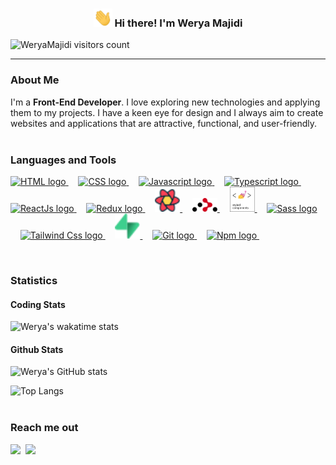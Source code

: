 <h3 align="center"><img src = "./images/wave.gif" width = 30px > Hi there! I'm Werya Majidi</h3>

<p align="left"> <img src="https://komarev.com/ghpvc/?username=WeryaMajidi&label=Profile%20views&color=0e75b6&style=flat" alt="WeryaMajidi visitors count" />
</p>

---

### About Me

I'm a **Front-End Developer**. I love exploring new technologies and applying them to my projects. I have a keen eye for design and I always aim to create websites and applications that are attractive, functional, and user-friendly. <br/> <br/>

### Languages and Tools

<p align='left'> <a href="https://developer.mozilla.org/en-US/docs/Web/HTML"> <img width='40' src="https://cdn.jsdelivr.net/gh/devicons/devicon/icons/html5/html5-original.svg" alt="HTML logo" /> </a>&nbsp;&nbsp;&nbsp; <a href="https://developer.mozilla.org/en-US/docs/Web/CSS"> <img width='40' src="https://cdn.jsdelivr.net/gh/devicons/devicon/icons/css3/css3-original.svg" alt="CSS logo" /> </a>&nbsp;&nbsp;&nbsp; <a href="https://developer.mozilla.org/en-US/docs/Web/JavaScript"> <img width='40' src="https://cdn.jsdelivr.net/gh/devicons/devicon/icons/javascript/javascript-original.svg" alt="Javascript logo" /> </a>&nbsp;&nbsp;&nbsp; <a href="https://www.typescriptlang.org/docs/"> <img width='40' src="https://cdn.jsdelivr.net/gh/devicons/devicon/icons/typescript/typescript-original.svg" alt="Typescript logo" /> </a>&nbsp;&nbsp;&nbsp; <a href="https://react.dev/"> <img width='40' src="https://cdn.jsdelivr.net/gh/devicons/devicon/icons/react/react-original.svg" alt="ReactJs logo" /> </a>&nbsp;&nbsp;&nbsp; <a href="https://redux.js.org/"> <img width='40' src="https://cdn.jsdelivr.net/gh/devicons/devicon/icons/redux/redux-original.svg" alt="Redux logo" /> </a>&nbsp;&nbsp;&nbsp; <a href="https://tanstack.com/query/v3/"> <img width='40' src="./images/react-query-icon.svg" alt="React Query logo" /> </a>&nbsp;&nbsp;&nbsp; <a href="https://reactrouter.com/"> <img width='40' src="./images/react-router.svg" alt="React Router logo" /> </a>&nbsp;&nbsp;&nbsp; <a href="https://www.styled-components.com/"> <img width='40' src="./images/styled-components.png" alt="Styled Components logo" /> </a>&nbsp;&nbsp;&nbsp; <a href="https://sass-lang.com/"> <img width='40' src="https://cdn.jsdelivr.net/gh/devicons/devicon/icons/sass/sass-original.svg" alt="Sass logo" /> </a>&nbsp;&nbsp;&nbsp; <a href="https://tailwindcss.com/"> <img width='40' src="https://cdn.jsdelivr.net/gh/devicons/devicon@latest/icons/tailwindcss/tailwindcss-original.svg" alt="Tailwind Css logo" /> </a>&nbsp;&nbsp;&nbsp; <a href="https://supabase.com/"> <img width='40' src="./images/supabase-icon.svg" alt="Supabase logo" /> </a>&nbsp;&nbsp;&nbsp; <a href="https://git-scm.com/"> <img width='40' src="https://cdn.jsdelivr.net/gh/devicons/devicon/icons/git/git-original.svg" alt="Git logo" /> </a>&nbsp;&nbsp;&nbsp; <a href="https://www.npmjs.com/"> <img width='40' src="https://cdn.jsdelivr.net/gh/devicons/devicon/icons/npm/npm-original-wordmark.svg" alt="Npm logo" /> </a>&nbsp;&nbsp;&nbsp; </p>
<br/>

### Statistics

#### Coding Stats

![Werya's wakatime stats](https://github-readme-stats.vercel.app/api/wakatime?username=WeryaMajidi&theme=vue-dark)

#### Github Stats

![Werya's GitHub stats](https://github-readme-stats.vercel.app/api?username=WeryaMajidi&rank_icon=github&show_icons=true&include_all_commits=true&hide=issues&theme=vue-dark)

![Top Langs](https://github-readme-stats.vercel.app/api/top-langs/?username=WeryaMajidi&layout=donut&theme=vue-dark) <br/> <br/>

### Reach me out

<a target="_blank" href="https://www.linkedin.com/in/Werya-Majidi"><img src="https://img.shields.io/badge/-LinkedIn-0077B5?style=for-the-badge&logo=Linkedin&logoColor=white"></img></a>&nbsp; <a target="_blank" href="mailto:WeryaMajidi@gmail.com"><img src="https://img.shields.io/badge/-Gmail-D14836?style=for-the-badge&logo=Gmail&logoColor=white"></img></a>&nbsp;
